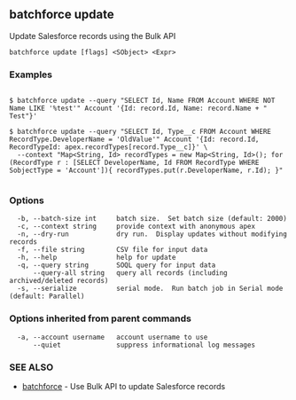 ## batchforce update

Update Salesforce records using the Bulk API

```
batchforce update [flags] <SObject> <Expr>
```

### Examples

```

$ batchforce update --query "SELECT Id, Name FROM Account WHERE NOT Name LIKE '%test'" Account '{Id: record.Id, Name: record.Name + " Test"}'

$ batchforce update --query "SELECT Id, Type__c FROM Account WHERE RecordType.DeveloperName = 'OldValue'" Account '{Id: record.Id, RecordTypeId: apex.recordTypes[record.Type__c]}' \
  --context "Map<String, Id> recordTypes = new Map<String, Id>(); for (RecordType r : [SELECT DeveloperName, Id FROM RecordType WHERE SobjectType = 'Account']){ recordTypes.put(r.DeveloperName, r.Id); }"
	
```

### Options

```
  -b, --batch-size int     batch size.  Set batch size (default: 2000)
  -c, --context string     provide context with anonymous apex
  -n, --dry-run            dry run.  Display updates without modifying records
  -f, --file string        CSV file for input data
  -h, --help               help for update
  -q, --query string       SOQL query for input data
      --query-all string   query all records (including archived/deleted records)
  -s, --serialize          serial mode.  Run batch job in Serial mode (default: Parallel)
```

### Options inherited from parent commands

```
  -a, --account username   account username to use
      --quiet              suppress informational log messages
```

### SEE ALSO

* [batchforce](batchforce.md)	 - Use Bulk API to update Salesforce records

